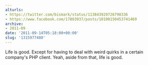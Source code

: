 ```yaml
---
alturls:
- https://twitter.com/bismark/status/113843920726798336
- https://www.facebook.com/17803937/posts/10100150453741469
archive:
- 2011-09
date: '2011-09-14T05:18:00+00:00'
slug: '1315977480'
---
```


Life is good. Except for having to deal with weird quirks in a certain company's PHP client.  Yeah, aside from that, life is good.

